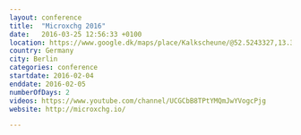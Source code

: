 ```yaml
---
layout: conference
title:  "Microxchg 2016"
date:   2016-03-25 12:56:33 +0100
location: https://www.google.dk/maps/place/Kalkscheune/@52.5243327,13.3197521,12z/data=!4m2!3m1!1s0x47a851e837c93643:0xd44c06c0d6ff5dda
country: Germany
city: Berlin
categories: conference
startdate: 2016-02-04
enddate: 2016-02-05
numberOfDays: 2
videos: https://www.youtube.com/channel/UCGCbB8TPtYMQmJwYVogcPjg
website: http://microxchg.io/

---
```

